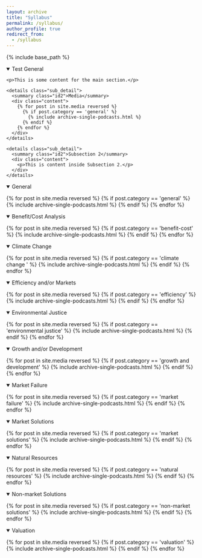 ```yaml
---
layout: archive
title: "Syllabus"
permalink: /syllabus/
author_profile: true
redirect_from:
  - /syllabus
---
```


{% include base_path %}

<details open>
  <summary> Test General </summary>
  <div class="content">

    <p>This is some content for the main section.</p>

    <details class="sub_detail">
      <summary class="id2">Media</summary>
      <div class="content">
        {% for post in site.media reversed %}
          {% if post.category == 'general' %}
            {% include archive-single-podcasts.html %}
          {% endif %}
        {% endfor %}
      </div>
    </details>

    <details class="sub_detail">
      <summary class="id2">Subsection 2</summary>
      <div class="content">
        <p>This is content inside Subsection 2.</p>
      </div>
    </details>

  </div>
</details>

<details open>
<summary>
General
</summary>

{% for post in site.media reversed %}
    {% if post.category == 'general' %}
      {% include archive-single-podcasts.html %}
    {% endif %}
{% endfor %}

</details>


<details open>
<summary class="id1">
Benefit/Cost Analysis
</summary>

{% for post in site.media reversed %}
  {% if post.category == 'benefit-cost' %}
    {% include archive-single-podcasts.html %}
  {% endif %}
{% endfor %}

</details>


<details open>
<summary class="id2">
Climate Change
</summary>

{% for post in site.media reversed %}
  {% if post.category == 'climate change  ' %}
    {% include archive-single-podcasts.html %}
  {% endif %}
{% endfor %}

</details>


<details open>
<summary>
Efficiency and/or Markets
</summary>

{% for post in site.media reversed %}
  {% if post.category == 'efficiency' %}
    {% include archive-single-podcasts.html %}
  {% endif %}
{% endfor %}

</details>

<details open>
<summary class = "id1">
Environmental Justice
</summary>

{% for post in site.media reversed %}
    {% if post.category == 'environmental justice' %}
      {% include archive-single-podcasts.html %}
    {% endif %}
{% endfor %}

</details>


<details open>
<summary class="id2">
Growth and/or Development
</summary>

{% for post in site.media reversed %}
  {% if post.category == 'growth and development' %}
    {% include archive-single-podcasts.html %}
  {% endif %}
{% endfor %}

</details>

<details open>
<summary>
Market Failure
</summary>

{% for post in site.media reversed %}
  {% if post.category == 'market failure' %}
    {% include archive-single-podcasts.html %}
  {% endif %}
{% endfor %}

</details>

<details open>
<summary class="id1">
Market Solutions
</summary>

{% for post in site.media reversed %}
  {% if post.category == 'market solutions' %}
    {% include archive-single-podcasts.html %}
  {% endif %}
{% endfor %}

</details>

<details open>
<summary class="id2">
Natural Resources
</summary>

{% for post in site.media reversed %}
  {% if post.category == 'natural resources' %}
    {% include archive-single-podcasts.html %}
  {% endif %}
{% endfor %}

</details>


<details open>
<summary>
Non-market Solutions
</summary>

{% for post in site.media reversed %}
  {% if post.category == 'non-market solutions' %}
    {% include archive-single-podcasts.html %}
  {% endif %}
{% endfor %}

</details>

<details open>
<summary class="id1">
Valuation
</summary>

{% for post in site.media reversed %}
  {% if post.category == 'valuation' %}
    {% include archive-single-podcasts.html %}
  {% endif %} 
{% endfor %}

</details>
  
